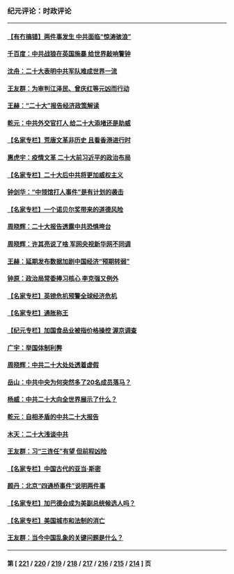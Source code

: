 ### 纪元评论：时政评论
---
#### [【有冇搞错】两件事发生 中共面临“惊涛骇浪”](../../pages/nsc1025/n13849257.md) 
#### [千百度：中共战狼在英国施暴 给世界敲响警钟](../../pages/nsc1025/n13849335.md) 
#### [沈舟：二十大表明中共军队难成世界一流](../../pages/nsc1025/n13849130.md) 
#### [王友群：为审判江泽民、曾庆红等元凶而行动](../../pages/nsc1025/n13848951.md) 
#### [王赫：“二十大”报告经济政策解读](../../pages/nsc1025/n13849028.md) 
#### [乾元：中共外交官打人 给二十大添堵还是助威](../../pages/nsc1025/n13848988.md) 
#### [【名家专栏】荒唐文革非历史 且看香港进行时](../../pages/nsc1025/n13848005.md) 
#### [惠虎宇：疫情文革 二十大前习近平的政治布局](../../pages/nsc1025/n13849012.md) 
#### [【名家专栏】二十大后中共将更加威权主义](../../pages/nsc1025/n13848793.md) 
#### [钟剑华：“中领馆打人事件”是有计划的袭击](../../pages/nsc1025/n13848789.md) 
#### [【名家专栏】一个诺贝尔奖带来的道德风险](../../pages/nsc1025/n13848001.md) 
#### [周晓辉：二十大报告透露中共恐惧垮台](../../pages/nsc1025/n13848171.md) 
#### [周晓辉：许其亮说了啥 军网央视新华网不同调](../../pages/nsc1025/n13848153.md) 
#### [王赫：延期发布数据加剧中国经济“预期转弱”](../../pages/nsc1025/n13847749.md) 
#### [钟原：政治局常委捧习核心 李克强又例外](../../pages/nsc1025/n13847568.md) 
#### [【名家专栏】英镑危机预警全球经济危机](../../pages/nsc1025/n13846915.md) 
#### [【名家专栏】通胀称王](../../pages/nsc1025/n13847285.md) 
#### [【纪元专栏】加国食品业被指价格操控 渥京调查](../../pages/nsc1025/n13847395.md) 
#### [广宇：举国体制利弊](../../pages/nsc1025/n13847423.md) 
#### [周晓辉：中共二十大处处透着虚假](../../pages/nsc1025/n13847031.md) 
#### [岳山：中共中央为何突然多了20名成员落马？](../../pages/nsc1025/n13847329.md) 
#### [杨威：中共二十大向全世界展示了什么？](../../pages/nsc1025/n13846948.md) 
#### [乾元：自相矛盾的中共二十大报告](../../pages/nsc1025/n13846704.md) 
#### [木天：二十大浅谈中共](../../pages/nsc1025/n13846865.md) 
#### [王友群：习“三连任”有望 但前程凶险](../../pages/nsc1025/n13846785.md) 
#### [【名家专栏】中国古代的亚当‧斯密](../../pages/nsc1025/n13846608.md) 
#### [颜丹：北京“四通桥事件”说明两件事](../../pages/nsc1025/n13846521.md) 
#### [【名家专栏】加巴德会成为美副总统候选人吗？](../../pages/nsc1025/n13846619.md) 
#### [【名家专栏】美国城市和法制的消亡](../../pages/nsc1025/n13846134.md) 
#### [王友群：当今中国乱象的关键问题是什么？](../../pages/nsc1025/n13846313.md) 

---
#### 第 [ [221](./221.md) / [220](./220.md) / [219](./219.md) / [218](./218.md) / [217](./217.md) / [216](./216.md) / [215](./215.md) / [214](./214.md) ] 页

